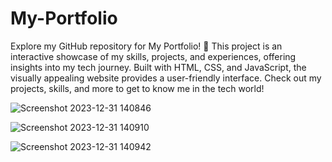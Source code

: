 # My-Portfolio

Explore my GitHub repository for My Portfolio! 🚀 This project is an interactive showcase of my skills, projects, and experiences, offering insights into my tech journey. Built with HTML, CSS, and JavaScript, the visually appealing website provides a user-friendly interface. Check out my projects, skills, and more to get to know me in the tech world!


![Screenshot 2023-12-31 140846](https://github.com/SAHIL7458/My-Portfolio/assets/144415695/1ee83a44-829d-4702-917b-b5ccd2b1c217)


![Screenshot 2023-12-31 140910](https://github.com/SAHIL7458/My-Portfolio/assets/144415695/30ad09ac-f644-4852-ae66-69329c18fe50)


![Screenshot 2023-12-31 140942](https://github.com/SAHIL7458/My-Portfolio/assets/144415695/b6cff370-6079-4042-aea1-33c3a208f4ce)



